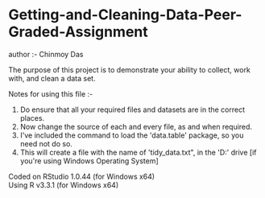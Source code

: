 # Getting-and-Cleaning-Data-Peer-Graded-Assignment
author :- Chinmoy Das

The purpose of this project is to demonstrate your ability to collect, work with, and clean a data set.

Notes for using  this file :-</br>
1. Do ensure that all your required files and datasets are in the correct places.</br>
2. Now change the source of each and every file, as and when required.</br>
3. I've included the command to load the 'data.table' package, so you need not do so.</br>
4. This will create a file with the name of 'tidy_data.txt", in the 'D:' drive [if you're using Windows Operating System]</br>

Coded on RStudio 1.0.44 (for Windows x64)</br>
Using R v3.3.1 (for Windows x64)
